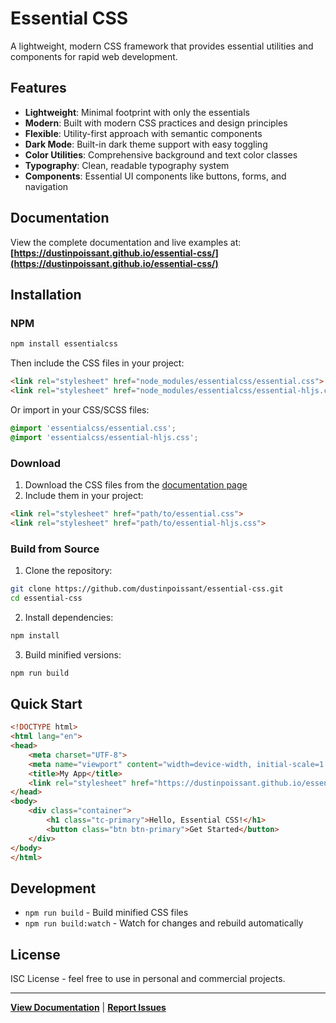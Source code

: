 # Essential CSS

A lightweight, modern CSS framework that provides essential utilities and components for rapid web development.

## Features

- **Lightweight**: Minimal footprint with only the essentials
- **Modern**: Built with modern CSS practices and design principles
- **Flexible**: Utility-first approach with semantic components
- **Dark Mode**: Built-in dark theme support with easy toggling
- **Color Utilities**: Comprehensive background and text color classes
- **Typography**: Clean, readable typography system
- **Components**: Essential UI components like buttons, forms, and navigation

## Documentation

View the complete documentation and live examples at:
**[https://dustinpoissant.github.io/essential-css/](https://dustinpoissant.github.io/essential-css/)**

## Installation

### NPM

```bash
npm install essentialcss
```

Then include the CSS files in your project:
```html
<link rel="stylesheet" href="node_modules/essentialcss/essential.css">
<link rel="stylesheet" href="node_modules/essentialcss/essential-hljs.css">
```

Or import in your CSS/SCSS files:
```css
@import 'essentialcss/essential.css';
@import 'essentialcss/essential-hljs.css';
```

### Download

1. Download the CSS files from the [documentation page](https://dustinpoissant.github.io/essential-css/)
2. Include them in your project:

```html
<link rel="stylesheet" href="path/to/essential.css">
<link rel="stylesheet" href="path/to/essential-hljs.css">
```

### Build from Source

1. Clone the repository:
```bash
git clone https://github.com/dustinpoissant/essential-css.git
cd essential-css
```

2. Install dependencies:
```bash
npm install
```

3. Build minified versions:
```bash
npm run build
```

## Quick Start

```html
<!DOCTYPE html>
<html lang="en">
<head>
    <meta charset="UTF-8">
    <meta name="viewport" content="width=device-width, initial-scale=1.0">
    <title>My App</title>
    <link rel="stylesheet" href="https://dustinpoissant.github.io/essential-css/essential.css">
</head>
<body>
    <div class="container">
        <h1 class="tc-primary">Hello, Essential CSS!</h1>
        <button class="btn btn-primary">Get Started</button>
    </div>
</body>
</html>
```

## Development

- `npm run build` - Build minified CSS files
- `npm run build:watch` - Watch for changes and rebuild automatically

## License

ISC License - feel free to use in personal and commercial projects.

---

**[View Documentation](https://dustinpoissant.github.io/essential-css/)** | **[Report Issues](https://github.com/dustinpoissant/essential-css/issues)**

